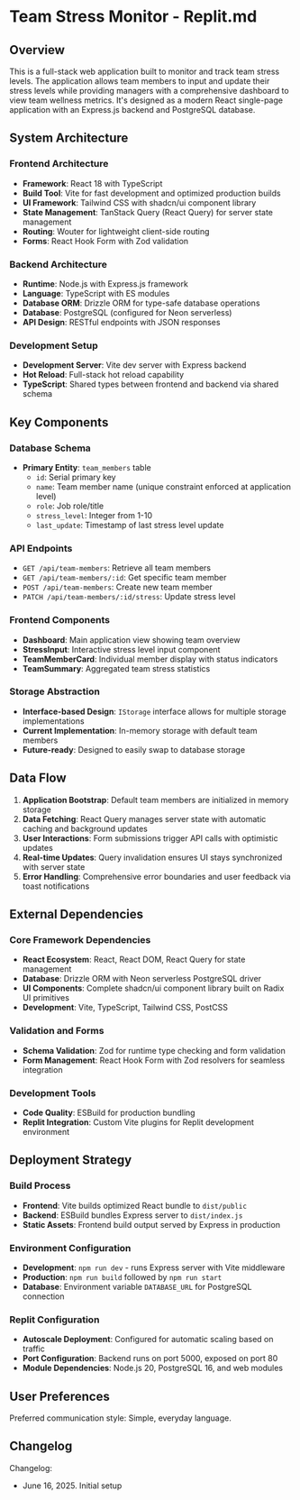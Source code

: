 # Team Stress Monitor - Replit.md

## Overview

This is a full-stack web application built to monitor and track team stress levels. The application allows team members to input and update their stress levels while providing managers with a comprehensive dashboard to view team wellness metrics. It's designed as a modern React single-page application with an Express.js backend and PostgreSQL database.

## System Architecture

### Frontend Architecture
- **Framework**: React 18 with TypeScript
- **Build Tool**: Vite for fast development and optimized production builds
- **UI Framework**: Tailwind CSS with shadcn/ui component library
- **State Management**: TanStack Query (React Query) for server state management
- **Routing**: Wouter for lightweight client-side routing
- **Forms**: React Hook Form with Zod validation

### Backend Architecture
- **Runtime**: Node.js with Express.js framework
- **Language**: TypeScript with ES modules
- **Database ORM**: Drizzle ORM for type-safe database operations
- **Database**: PostgreSQL (configured for Neon serverless)
- **API Design**: RESTful endpoints with JSON responses

### Development Setup
- **Development Server**: Vite dev server with Express backend
- **Hot Reload**: Full-stack hot reload capability
- **TypeScript**: Shared types between frontend and backend via shared schema

## Key Components

### Database Schema
- **Primary Entity**: `team_members` table
  - `id`: Serial primary key
  - `name`: Team member name (unique constraint enforced at application level)
  - `role`: Job role/title
  - `stress_level`: Integer from 1-10
  - `last_update`: Timestamp of last stress level update

### API Endpoints
- `GET /api/team-members`: Retrieve all team members
- `GET /api/team-members/:id`: Get specific team member
- `POST /api/team-members`: Create new team member
- `PATCH /api/team-members/:id/stress`: Update stress level

### Frontend Components
- **Dashboard**: Main application view showing team overview
- **StressInput**: Interactive stress level input component
- **TeamMemberCard**: Individual member display with status indicators
- **TeamSummary**: Aggregated team stress statistics

### Storage Abstraction
- **Interface-based Design**: `IStorage` interface allows for multiple storage implementations
- **Current Implementation**: In-memory storage with default team members
- **Future-ready**: Designed to easily swap to database storage

## Data Flow

1. **Application Bootstrap**: Default team members are initialized in memory storage
2. **Data Fetching**: React Query manages server state with automatic caching and background updates
3. **User Interactions**: Form submissions trigger API calls with optimistic updates
4. **Real-time Updates**: Query invalidation ensures UI stays synchronized with server state
5. **Error Handling**: Comprehensive error boundaries and user feedback via toast notifications

## External Dependencies

### Core Framework Dependencies
- **React Ecosystem**: React, React DOM, React Query for state management
- **Database**: Drizzle ORM with Neon serverless PostgreSQL driver
- **UI Components**: Complete shadcn/ui component library built on Radix UI primitives
- **Development**: Vite, TypeScript, Tailwind CSS, PostCSS

### Validation and Forms
- **Schema Validation**: Zod for runtime type checking and form validation
- **Form Management**: React Hook Form with Zod resolvers for seamless integration

### Development Tools
- **Code Quality**: ESBuild for production bundling
- **Replit Integration**: Custom Vite plugins for Replit development environment

## Deployment Strategy

### Build Process
- **Frontend**: Vite builds optimized React bundle to `dist/public`
- **Backend**: ESBuild bundles Express server to `dist/index.js`
- **Static Assets**: Frontend build output served by Express in production

### Environment Configuration
- **Development**: `npm run dev` - runs Express server with Vite middleware
- **Production**: `npm run build` followed by `npm run start`
- **Database**: Environment variable `DATABASE_URL` for PostgreSQL connection

### Replit Configuration
- **Autoscale Deployment**: Configured for automatic scaling based on traffic
- **Port Configuration**: Backend runs on port 5000, exposed on port 80
- **Module Dependencies**: Node.js 20, PostgreSQL 16, and web modules

## User Preferences

Preferred communication style: Simple, everyday language.

## Changelog

Changelog:
- June 16, 2025. Initial setup